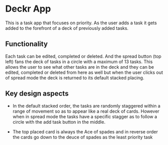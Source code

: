 # Deckr App

This is a task app that focuses on priority. As the user adds a task it gets added to the forefront of a deck of previously added tasks.

## Functionality

Each task can be edited, completed or deleted. And the spread button (top left) fans the deck of tasks in a circle with a maximum of 13 tasks. This allows the user to see what other tasks are in the deck and they can be edited, completed or deleted from here as well but when the user clicks out of spread mode the deck is returned to its default stacked placing.

## Key design aspects

- In the default stacked order, the tasks are randomly staggered within a range of movement so as to appear like a real deck of cards. However when in spread mode the tasks have a specific stagger as to follow a circle with the add task button in the middle.

- The top placed card is always the Ace of spades and in reverse order the cards go down to the deuce of spades as the least priority task
